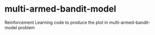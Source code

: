 # multi-armed-bandit-model
Reinforcement Learning
 code to produce the plot in multi-armed-bandit-model problem
